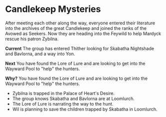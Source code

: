 # Candlekeep Mysteries

After meeting each other along the way, everyone entered their literature into the archives of the great Candlekeep and joined the ranks of the Avowed as Seekers. Now they are heading into the Feywild to help Mardyck rescue his patron Zybilna.

**Current** The group has entered Thither looking for Skabatha Nightshade and Bavlorna, and a way into Yon.

**Next** You have found the Lore of Lure and are looking to get into the Wayward Pool to "help" the hunters.

**Why?** You have found the Lore of Lure and are looking to get into the Wayward Pool to "help" the hunters.

* Zybilna is trapped in the Palace of Heart's Desire.
* The group knows Skabatha and Bavlorna are at Loomlurch.
* The Lore of Lure is narrating the way to the hunt.
* Wil is planning to save the children trapped by Skabatha in Loomlurch.